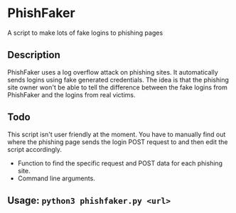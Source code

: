 # PhishFaker
A script to make lots of fake logins to phishing pages

## Description
PhishFaker uses a log overflow attack on phishing sites. It automatically sends logins using fake generated credentials. The idea is that the phishing site owner won't be able to tell the difference between the fake logins from PhishFaker and the logins from real victims.

## Todo
This script isn't user friendly at the moment. You have to manually find out where the phishing page sends the login POST request to and then edit the script accordingly.
- Function to find the specific request and POST data for each phishing site.
- Command line arguments.

## Usage: `python3 phishfaker.py <url>`

